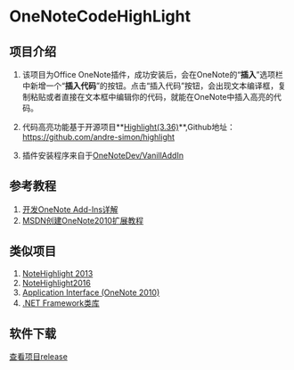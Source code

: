 # OneNoteCodeHighLight

## 项目介绍 ##
1. 该项目为Office OneNote插件，成功安装后，会在OneNote的“**插入**”选项栏中新增一个“**插入代码**”的按钮。点击“插入代码”按钮，会出现文本编译框，复制粘贴或者直接在文本框中编辑你的代码，就能在OneNote中插入高亮的代码。

2. 代码高亮功能基于开源项目**[Highlight(3.36)](http://www.andre-simon.de/)**,Github地址：[https://github.com/andre-simon/highlight
](https://github.com/andre-simon/highlight)

3. 插件安装程序来自于[OneNoteDev/VanillAddIn](https://github.com/OneNoteDev/VanillaAddIn)

## 参考教程 ##
1. [开发OneNote Add-Ins详解](https://dotblogs.com.tw/lastsecret/2011/10/11/40879)
2. [MSDN创建OneNote2010扩展教程](https://msdn.microsoft.com/zh-cn/magazine/ff796230.aspx)

## 类似项目 ##
1. [NoteHighlight 2013](https://notehighlight2013.codeplex.com)
2. [NoteHighlight2016](https://github.com/rlgy/NoteHighlight2016)
3. [Application Interface (OneNote 2010)](https://msdn.microsoft.com/en-us/library/office/gg649853(v=office.14).aspx)
4. [.NET Framework类库](https://msdn.microsoft.com/zh-cn/library/mt472912(v=vs.110).aspx)

## 软件下载 ##
[查看项目release](https://github.com/rlgy/OneNoteCodeHighLight/releases)



